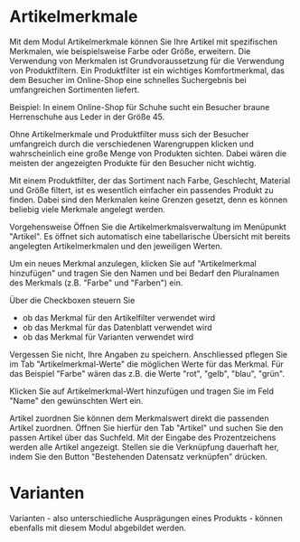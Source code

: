 # Artikelmerkmale
Mit dem Modul Artikelmerkmale können Sie Ihre Artikel mit spezifischen Merkmalen, wie beispielsweise Farbe oder Größe, erweitern. 
Die Verwendung von Merkmalen ist Grundvoraussetzung für die Verwendung von Produktfiltern. 
Ein Produktfilter ist ein wichtiges Komfortmerkmal, das dem Besucher im Online-Shop eine schnelles Suchergebnis bei umfangreichen Sortimenten liefert. 

Beispiel:
In einem Online-Shop für Schuhe sucht ein Besucher braune Herrenschuhe aus Leder in der Größe 45. 

Ohne Artikelmerkmale und Produktfilter muss sich der Besucher umfangreich durch die verschiedenen Warengruppen klicken und wahrscheinlich eine große Menge von Produkten sichten. Dabei wären die meisten der angezeigten
Produkte für den Besucher nicht wichtig.

Mit einem Produktfilter, der das Sortiment nach Farbe, Geschlecht, Material und Größe filtert, ist es wesentlich einfacher ein passendes Produkt zu finden. 
Dabei sind den Merkmalen keine Grenzen gesetzt, denn es können beliebig viele Merkmale angelegt werden.

Vorgehensweise
Öffnen Sie die Artikelmerkmalsverwaltung im Menüpunkt "Artikel". Es öffnet sich automatisch eine tabellarische Übersicht mit bereits angelegten Artikelmerkmalen und den jeweiligen Werten.

Um ein neues Merkmal anzulegen, klicken Sie auf "Artikelmerkmal hinzufügen" und tragen Sie den Namen und bei Bedarf den Pluralnamen des Merkmals (z.B. "Farbe" und "Farben") ein.

Über die Checkboxen steuern Sie
- ob das Merkmal für den Artikelfilter verwendet wird
- ob das Merkmal für das Datenblatt verwendet wird
- ob das Merkmal für Varianten verwendet wird

Vergessen Sie nicht, Ihre Angaben zu speichern. Anschliessed pflegen Sie im Tab "Artikelmerkmal-Werte" die möglichen Werte für das Merkmal. Für das Beispiel "Farbe" wären das z.B. die Werte "rot", "gelb", "blau", "grün".

Klicken Sie auf Artikelmerkmal-Wert hinzufügen und tragen Sie im Feld "Name" den gewünschten Wert ein.

Artikel zuordnen
Sie können dem Merkmalswert direkt die passenden Artikel zuordnen. Öffnen Sie hierfür den Tab "Artikel" und suchen Sie den passen Artikel über das Suchfeld. Mit der Eingabe des Prozentzeichens werden alle
Artikel angezeigt. Stellen sie die Verknüpfung dauerhaft her, indem Sie den Button "Bestehenden Datensatz verknüpfen" drücken.

# Varianten
Varianten - also unterschiedliche Ausprägungen eines Produkts - können ebenfalls mit diesem Modul abgebildet werden. 
